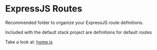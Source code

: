 # ExpressJS Routes

Recommended folder to organize your ExpressJS route definitions.

Included with the default stack project are definitions for default routes

Take a look at: [home.js](./home.js)